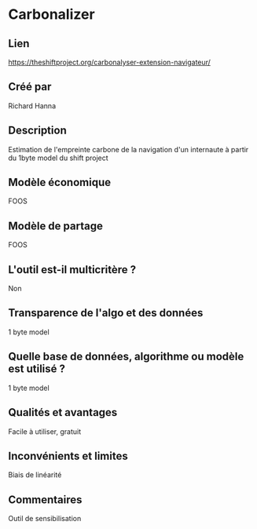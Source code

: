 # Carbonalizer

## Lien

https://theshiftproject.org/carbonalyser-extension-navigateur/

## Créé par

Richard Hanna

## Description

Estimation de l'empreinte carbone de la navigation d'un internaute à partir du 1byte model du shift project

## Modèle économique

FOOS

## Modèle de partage

FOOS

## L'outil est-il multicritère ?

Non

## Transparence de l'algo et des données

1 byte model

## Quelle base de données, algorithme ou modèle est utilisé ?

1 byte model

## Qualités et avantages

Facile à utiliser, gratuit

## Inconvénients et limites

Biais de linéarité

## Commentaires

Outil de sensibilisation

